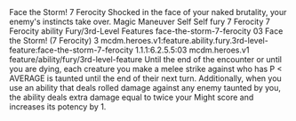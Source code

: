 <ability>
  <name>Face the Storm!</name>
  <cost>7 Ferocity</cost>
  <flavor>Shocked in the face of your naked brutality, your enemy&apos;s instincts take over.</flavor>
  <keywords>
    <keyword>Magic</keyword>
  </keywords>
  <type>Maneuver</type>
  <distance>Self</distance>
  <target>Self</target>
  <metadata>
    <class>fury</class>
    <cost>7 Ferocity</cost>
    <cost_amount>7</cost_amount>
    <cost_resource>Ferocity</cost_resource>
    <feature_type>ability</feature_type>
    <file_dpath>Fury/3rd-Level Features</file_dpath>
    <item_id>face-the-storm-7-ferocity</item_id>
    <item_index>03</item_index>
    <item_name>Face the Storm! (7 Ferocity)</item_name>
    <level>3</level>
    <scc>mcdm.heroes.v1:feature.ability.fury.3rd-level-feature:face-the-storm-7-ferocity</scc>
    <scdc>1.1.1:6.2.5.5:03</scdc>
    <source>mcdm.heroes.v1</source>
    <type>feature/ability/fury/3rd-level-feature</type>
  </metadata>
  <effects>
    <effect type="mundane">Until the end of the encounter or until you are dying, each creature you make a melee strike against who has P &lt; AVERAGE is taunted until the end of their next turn. Additionally, when you use an ability that deals rolled damage against any enemy taunted by you, the ability deals extra damage equal to twice your Might score and increases its potency by 1.</effect>
  </effects>
</ability>
